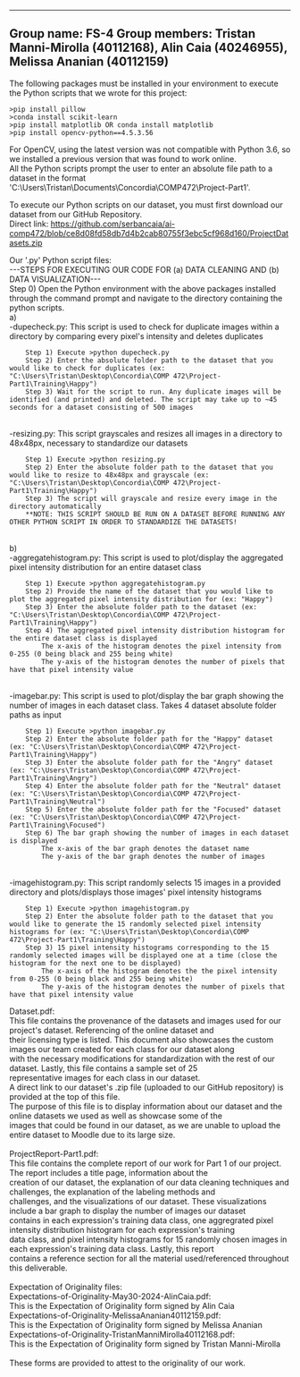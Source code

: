 ------------------------------------------------------------------------------------------------------
Group name: FS-4
Group members: Tristan Manni-Mirolla (40112168), Alin Caia (40246955), Melissa Ananian (40112159)
------------------------------------------------------------------------------------------------------

The following packages must be installed in your environment to execute the Python scripts that we wrote for this project:   

	>pip install pillow  
	>conda install scikit-learn  
	>pip install matplotlib OR conda install matplotlib  
	>pip install opencv-python==4.5.3.56  

For OpenCV, using the latest version was not compatible with Python 3.6, so we installed a previous version that was found to work online.  
All the Python scripts prompt the user to enter an absolute file path to a dataset in the format 'C:\Users\Tristan\Documents\Concordia\COMP472\Project-Part1'.  

To execute our Python scripts on our dataset, you must first download our dataset from our GitHub Repository.  
Direct link: https://github.com/serbancaia/ai-comp472/blob/ce8d08fd58db7d4b2cab80755f3ebc5cf968d160/ProjectDatasets.zip  

Our '.py' Python script files:  
---STEPS FOR EXECUTING OUR CODE FOR (a) DATA CLEANING AND (b) DATA VISUALIZATION---  
Step 0) Open the Python environment with the above packages installed through the command prompt and navigate to the directory containing the python scripts.  
	a)  
	-dupecheck.py: This script is used to check for duplicate images within a directory by comparing every pixel's intensity and deletes duplicates 
 
		Step 1) Execute >python dupecheck.py  
		Step 2) Enter the absolute folder path to the dataset that you would like to check for duplicates (ex: "C:\Users\Tristan\Desktop\Concordia\COMP 472\Project-Part1\Training\Happy")  
		Step 3) Wait for the script to run. Any duplicate images will be identified (and printed) and deleted. The script may take up to ~45 seconds for a dataset consisting of 500 images  
  <br />
	-resizing.py: This script grayscales and resizes all images in a directory to 48x48px, necessary to standardize our datasets  

		Step 1) Execute >python resizing.py  
		Step 2) Enter the absolute folder path to the dataset that you would like to resize to 48x48px and grayscale (ex: "C:\Users\Tristan\Desktop\Concordia\COMP 472\Project-Part1\Training\Happy")  
		Step 3) The script will grayscale and resize every image in the directory automatically  
		**NOTE: THIS SCRIPT SHOULD BE RUN ON A DATASET BEFORE RUNNING ANY OTHER PYTHON SCRIPT IN ORDER TO STANDARDIZE THE DATASETS!  
  <br />
	b) <br />      
	-aggregatehistogram.py: This script is used to plot/display the aggregated pixel intensity distribution for an entire dataset class  

		Step 1) Execute >python aggregatehistogram.py  
		Step 2) Provide the name of the dataset that you would like to plot the aggregated pixel intensity distribution for (ex: "Happy")  
		Step 3) Enter the absolute folder path to the dataset (ex: "C:\Users\Tristan\Desktop\Concordia\COMP 472\Project-Part1\Training\Happy")  
		Step 4) The aggregated pixel intensity distribution histogram for the entire dataset class is displayed  
			The x-axis of the histogram denotes the pixel intensity from 0-255 (0 being black and 255 being white)  
			The y-axis of the histogram denotes the number of pixels that have that pixel intensity value  
   <br />
	-imagebar.py: This script is used to plot/display the bar graph showing the number of images in each dataset class. Takes 4 dataset absolute folder paths as input  

		Step 1) Execute >python imagebar.py  
		Step 2) Enter the absolute folder path for the "Happy" dataset (ex: "C:\Users\Tristan\Desktop\Concordia\COMP 472\Project-Part1\Training\Happy")  
		Step 3) Enter the absolute folder path for the "Angry" dataset (ex: "C:\Users\Tristan\Desktop\Concordia\COMP 472\Project-Part1\Training\Angry")  
		Step 4) Enter the absolute folder path for the "Neutral" dataset (ex: "C:\Users\Tristan\Desktop\Concordia\COMP 472\Project-Part1\Training\Neutral")  
		Step 5) Enter the absolute folder path for the "Focused" dataset (ex: "C:\Users\Tristan\Desktop\Concordia\COMP 472\Project-Part1\Training\Focused")  
		Step 6) The bar graph showing the number of images in each dataset is displayed  
			The x-axis of the bar graph denotes the dataset name  
			The y-axis of the bar graph denotes the number of images  
   <br />
	-imagehistogram.py: This script randomly selects 15 images in a provided directory and plots/displays those images' pixel intensity histograms  

		Step 1) Execute >python imagehistogram.py  
		Step 2) Enter the absolute folder path to the dataset that you would like to generate the 15 randomly selected pixel intensity histograms for (ex: "C:\Users\Tristan\Desktop\Concordia\COMP 472\Project-Part1\Training\Happy")  
		Step 3) 15 pixel intensity histograms corresponding to the 15 randomly selected images will be displayed one at a time (close the histogram for the next one to be displayed)  
			The x-axis of the histogram denotes the the pixel intensity from 0-255 (0 being black and 255 being white)  
			The y-axis of the histogram denotes the number of pixels that have that pixel intensity value  

Dataset.pdf: <br />
	This file contains the provenance of the datasets and images used for our project's dataset. Referencing of the online dataset and  
	their licensing type is listed. This document also showcases the custom images our team created for each class for our dataset along  
	with the necessary modifications for standardization with the rest of our dataset. Lastly, this file contains a sample set of 25  
	representative images for each class in our dataset.  
	A direct link to our dataset's .zip file (uploaded to our GitHub repository) is provided at the top of this file.  
	The purpose of this file is to display information about our dataset and the online datasets we used as well as showcase some of the  
	images that could be found in our dataset, as we are unable to upload the entire dataset to Moodle due to its large size.  
<br />
ProjectReport-Part1.pdf:  
	This file contains the complete report of our work for Part 1 of our project. The report includes a title page, information about the   
	creation of our dataset, the explanation of our data cleaning techniques and challenges, the explanation of the labeling methods and   
	challenges, and the visualizations of our dataset. These visualizations include a bar graph to display the number of images our dataset  
	contains in each expression's training data class, one aggregrated pixel intensity distribution histogram for each expression's training   
	data class, and pixel intensity histograms for 15 randomly chosen images in each expression's training data class. Lastly, this report   
	contains a reference section for all the material used/referenced throughout this deliverable.  
<br />
Expectation of Originality files:  
	Expectations-of-Originality-May30-2024-AlinCaia.pdf:  
		This is the Expectation of Originality form signed by Alin Caia  
	Expectations-of-Originality-MelissaAnanian40112159.pdf:  
		This is the Expectation of Originality form signed by Melissa Ananian  
	Expectations-of-Originality-TristanManniMirolla40112168.pdf:  
		This is the Expectation of Originality form signed by Tristan Manni-Mirolla  
  <br />
	These forms are provided to attest to the originality of our work.  
